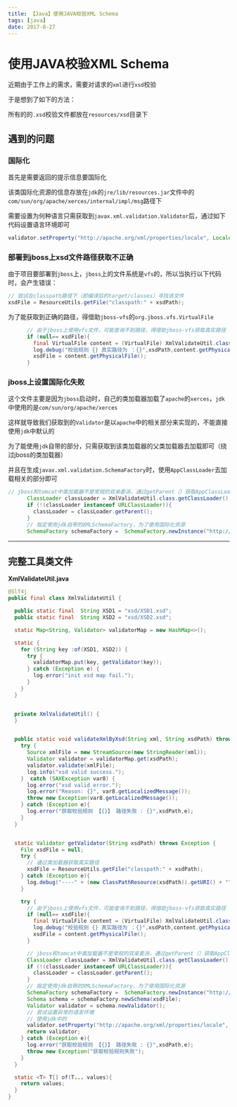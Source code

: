 ```yaml
---
title: 【Java】使用JAVA校验XML Schema
tags: [java]
date: 2017-8-27
---
```


# 使用JAVA校验XML Schema

近期由于工作上的需求，需要对请求的`xml`进行`xsd`校验

于是想到了如下的方法：

所有的的`.xsd`校验文件都放在`resources/xsd`目录下


## 遇到的问题

### 国际化
首先是需要返回的提示信息要国际化

该类国际化资源的信息存放在`jdk`的`jre/lib/resources.jar`文件中的`com/sun/org/apache/xerces/internal/impl/msg`路径下

需要设置为何种语言只需获取到`javax.xml.validation.Validator`后，通过如下代码设置语言环境即可

```java
validator.setProperty("http://apache.org/xml/properties/locale", Locale.SIMPLIFIED_CHINESE);
```

### 部署到jboss上xsd文件路径获取不正确

由于项目要部署到`jboss`上，`jboss`上的文件系统是`vfs`的，所以当执行以下代码时，会产生错误：

```java
// 尝试在classpath路径下（即编译后的target/classes）寻找该文件
xsdFile = ResourceUtils.getFile("classpath:" + xsdPath);
```

为了能获取到正确的路径，得借助`jboss-vfs`的`org.jboss.vfs.VirtualFile`

```java
      // 由于jboss上使用vfs文件，可能查询不到路径，得借助jboss-vfs获取真实路径
      if (null== xsdFile){
        final VirtualFile content = (VirtualFile) XmlValidateUtil.class.getClassLoader().getResource(xsdPath).getContent();
        log.debug("校验规则 {} 真实路径为 ：{}",xsdPath,content.getPhysicalFile().getPath());
        xsdFile = content.getPhysicalFile();
      }
```

### jboss上设置国际化失败

这个文件主要是因为`jboss`启动时，自己的类加载器加载了`apache`的`xerces`，`jdk`中使用的是`com/sun/org/apache/xerces`

这样就导致我们获取到的`Validator`是以`apache`中的相关部分来实现的，不能直接使用`jdk`中默认的

为了能使用`jdk`自带的部分，只需获取到该类加载器的父类加载器去加载即可（绕过jboss的类加载器）

并且在生成`javax.xml.validation.SchemaFactory`时，使用`AppClassLoader`去加载相关的部分即可

```java
// jboss和tomcat中类加载器不是常规的双亲委派，通过getParent（）获取AppClassLoader
      ClassLoader classLoader = XmlValidateUtil.class.getClassLoader();
      if (!(classLoader instanceof URLClassLoader)){
        classLoader = classLoader.getParent();
      }
      // 指定使用jdk自带的XMLSchemaFactory，为了使用国际化资源
      SchemaFactory schemaFactory =  SchemaFactory.newInstance("http://www.w3.org/2001/XMLSchema","com.sun.org.apache.xerces.internal.jaxp.validation.XMLSchemaFactory",classLoader);
```

--- 

## 完整工具类文件

**XmlValidateUtil.java**

```java
@Slf4j
public final class XmlValidateUtil {

  public static final  String XSD1 = "xsd/XSD1.xsd";
  public static final  String XSD2 = "xsd/XSD2.xsd";

  static Map<String, Validator> validatorMap = new HashMap<>();

  static {
    for (String key :of(XSD1, XSD2)) {
      try {
        validatorMap.put(key, getValidator(key));
      } catch (Exception e) {
        log.error("init xsd map fail.");
      }
    }
  }


  private XmlValidateUtil() {
  }


  public static void validateXmlByXsd(String xml, String xsdPath) throws Exception {
    try {
      Source xmlFile = new StreamSource(new StringReader(xml));
      Validator validator = validatorMap.get(xsdPath);
      validator.validate(xmlFile);
      log.info("xsd valid success.");
    }  catch (SAXException var8) {
      log.error("xsd valid error.");
      log.error("Reason: {}", var8.getLocalizedMessage());
      throw new Exception(var8.getLocalizedMessage());
    } catch (Exception e){
      log.error("获取校验规则 【{}】 路径失败 : {}",xsdPath,e);
    }
  }


  static Validator getValidator(String xsdPath) throws Exception {
    File xsdFile = null;
    try {
      // 通过类加载器获取真实路径
      xsdFile = ResourceUtils.getFile("classpath:" + xsdPath);
    } catch (Exception e){
      log.debug("----" + (new ClassPathResource(xsdPath)).getURI() + "");
    }

    try {
      // 由于jboss上使用vfs文件，可能查询不到路径，得借助jboss-vfs获取真实路径
      if (null== xsdFile){
        final VirtualFile content = (VirtualFile) XmlValidateUtil.class.getClassLoader().getResource(xsdPath).getContent();
        log.debug("校验规则 {} 真实路径为 ：{}",xsdPath,content.getPhysicalFile().getPath());
        xsdFile = content.getPhysicalFile();
      }

      // jboss和tomcat中类加载器不是常规的双亲委派，通过getParent（）获取AppClassLoader
      ClassLoader classLoader = XmlValidateUtil.class.getClassLoader();
      if (!(classLoader instanceof URLClassLoader)){
        classLoader = classLoader.getParent();
      }
      // 指定使用jdk自带的XMLSchemaFactory，为了使用国际化资源
      SchemaFactory schemaFactory =  SchemaFactory.newInstance("http://www.w3.org/2001/XMLSchema","com.sun.org.apache.xerces.internal.jaxp.validation.XMLSchemaFactory",classLoader);
      Schema schema = schemaFactory.newSchema(xsdFile);
      Validator validator = schema.newValidator();
      // 尝试设置异常的语言环境
      // 使用jdk中的
      validator.setProperty("http://apache.org/xml/properties/locale", Locale.SIMPLIFIED_CHINESE);
      return validator;
    } catch (Exception e){
      log.error("获取校验规则 【{}】 路径失败 : {}",xsdPath,e);
      throw new Exception("获取校验规则失败");
    }
  }

  static <T> T[] of(T... values){
    return values;
  }
}
```